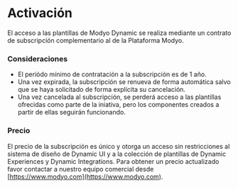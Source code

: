 # Activación

El acceso a las plantillas de Modyo Dynamic se realiza mediante un contrato de subscripción complementario al de la Plataforma Modyo.

### Consideraciones

- El periódo mínimo de contratación a la subscripción es de 1 año.
- Una vez expirada, la subscripción se renueva de forma automática salvo que se haya solicitado de forma explícita su cancelación.
- Una vez cancelada al subscripción, se perderá acceso a las plantillas ofrecidas como parte de la iniativa, pero los componentes creados a partir de ellas seguirán funcionando.


### Precio

El precio de la subscripción es único y otorga un acceso sin restricciones al sistema de diseño de Dynamic UI y a la colección de plantillas de Dynamic Experiences y Dynamic Integrations. Para obtener un precio actualizado favor contactar a nuestro equipo comercial desde [https://www.modyo.com](https://www.modyo.com).